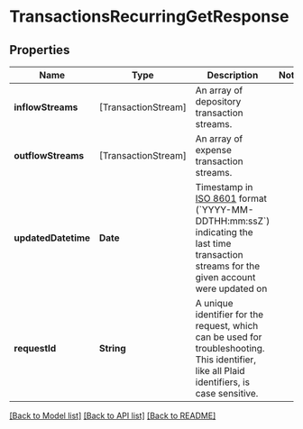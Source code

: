# TransactionsRecurringGetResponse

## Properties
Name | Type | Description | Notes
------------ | ------------- | ------------- | -------------
**inflowStreams** | [TransactionStream] | An array of depository transaction streams. | 
**outflowStreams** | [TransactionStream] | An array of expense transaction streams. | 
**updatedDatetime** | **Date** | Timestamp in [ISO 8601](https://wikipedia.org/wiki/ISO_8601) format (&#x60;YYYY-MM-DDTHH:mm:ssZ&#x60;) indicating the last time transaction streams for the given account were updated on | 
**requestId** | **String** | A unique identifier for the request, which can be used for troubleshooting. This identifier, like all Plaid identifiers, is case sensitive. | 

[[Back to Model list]](../README.md#documentation-for-models) [[Back to API list]](../README.md#documentation-for-api-endpoints) [[Back to README]](../README.md)


